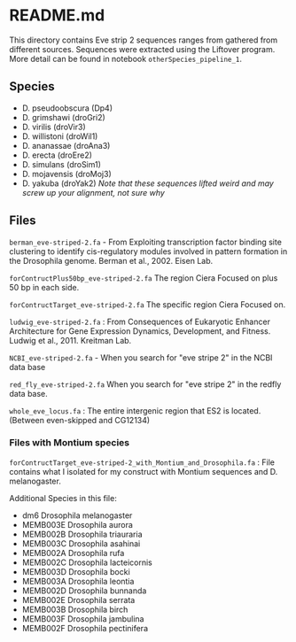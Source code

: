 # README.md

This directory contains Eve strip 2 sequences ranges from  gathered from different sources. Sequences were extracted using the Liftover program. More detail can be found in notebook `otherSpecies_pipeline_1`.   

## Species

-  D. pseudoobscura (Dp4)
-  D. grimshawi (droGri2)
-  D. virilis (droVir3)
-  D. willistoni (droWil1)
-  D. ananassae (droAna3)
-  D. erecta (droEre2)
-  D. simulans (droSim1)
-  D. mojavensis (droMoj3)
-  D. yakuba (droYak2) *Note that these sequences lifted weird and may screw up your alignment, not sure why*

## Files

`berman_eve-striped-2.fa` - From Exploiting transcription factor binding site clustering to identify cis-regulatory modules involved in pattern formation in the Drosophila genome.  Berman et al., 2002.  Eisen Lab.

`forContructPlus50bp_eve-striped-2.fa` The region Ciera Focused on plus 50 bp in each side. 

`forContructTarget_eve-striped-2.fa` The specific region Ciera Focused on.

`ludwig_eve-striped-2.fa` : From Consequences of Eukaryotic Enhancer Architecture for Gene Expression Dynamics, Development, and Fitness. Ludwig et al., 2011.  Kreitman Lab.

`NCBI_eve-striped-2.fa` - When you search for "eve stripe 2" in the NCBI data base 

`red_fly_eve-striped-2.fa` When you search for "eve stripe 2" in the redfly data base.

`whole_eve_locus.fa` : The entire intergenic region that ES2 is located. (Between even-skipped and CG12134)

### Files with Montium species

`forContructTarget_eve-striped-2_with_Montium_and_Drosophila.fa` : File contains what I isolated for my construct with Montium sequences and D. melanogaster.

Additional Species in this file:

-  dm6          Drosophila melanogaster
-  MEMB003E    Drosophila aurora
-  MEMB002B    Drosophila triauraria 
-  MEMB003C    Drosophila asahinai 
-  MEMB002A    Drosophila rufa
-  MEMB002C    Drosophila lacteicornis 
-  MEMB003D    Drosophila bocki 
-  MEMB003A    Drosophila leontia
-  MEMB002D    Drosophila bunnanda 
-  MEMB002E    Drosophila serrata 
-  MEMB003B    Drosophila birch 
-  MEMB003F    Drosophila jambulina 
-  MEMB002F    Drosophila pectinifera 


